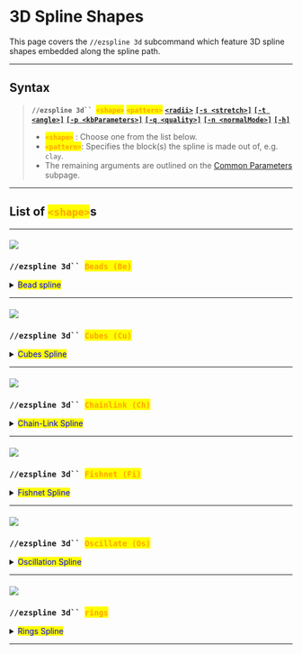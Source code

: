 # 3D Spline Shapes

This page covers the `//ezspline 3d` subcommand which feature 3D spline shapes embedded along the spline path.

***

## Syntax

> **`//ezspline 3d`` `**<mark style="color:orange;">**`<shape>`**</mark> <mark style="color:orange;">**`<pattern>`**</mark> [**`<radii>`**](common-parameters.md#radius-progression-less-than-radii-greater-than) [**`[-s <stretch>]`**](common-parameters.md#stretch-s-less-than-stretchfactor-greater-than) [**`[-t <angle>]`**](common-parameters.md#twist-t-less-than-angle-greater-than) [**`[-p <kbParameters>]`**](common-parameters.md#kochanek-bartel-parameters-p-less-than-kbparameters-greater-than) [**`[-q <quality>]`**](common-parameters.md#quality-q-less-than-quality-greater-than) [**`[-n <normalMode>]`**](common-parameters.md#spline-normal-mode-n-less-than-normalmode-greater-than) [**`[-h]`**](common-parameters.md#ingame-help-page-h)
>
> * <mark style="color:orange;">**`<shape>`**</mark> : Choose one from the list below.
> * <mark style="color:orange;">**`<pattern>`**</mark>: Specifies the block(s) the spline is made out of, e.g. `clay`.
> * The remaining arguments are outlined on the [Common Parameters](common-parameters.md) subpage.

***

## List of <mark style="color:orange;">**`<shape>`**</mark>s

***

#### ![](../../.gitbook/assets/SplinesBeads.png)

### `//ezspline 3d`` `<mark style="color:orange;">`Beads (Be)`</mark>

<details>

<summary><mark style="color:blue;">Bead spline</mark></summary>

**`//ezsp 3d Beads`** [**`<pattern>`**](3d-spline-shapes.md#syntax) [**`<radii>`**](common-parameters.md#radius-progression-less-than-radii-greater-than) [**`[-s <stretch>]`**](common-parameters.md#stretch-s-less-than-stretchfactor-greater-than) [**`[-t <angle>]`**](common-parameters.md#twist-t-less-than-angle-greater-than) [**`[-p <kbParameters>]`**](common-parameters.md#kochanek-bartel-parameters-p-less-than-kbparameters-greater-than) [**`[-q <quality>]`**](common-parameters.md#quality-q-less-than-quality-greater-than) [**`[-n <normalMode>]`**](common-parameters.md#spline-normal-mode-n-less-than-normalmode-greater-than) [**`[-h]`**](common-parameters.md#ingame-help-page-h)

Generates a beads-shaped spline along the selected positions.

* _Beads shape has no parameters._

Example:

* `//ezsp 3d`` `<mark style="color:orange;">`Beads`</mark>` ``clay 10`
  * ![](../../.gitbook/assets/SplinesBeads.png)

Btw, this shape can also be achieved with the [Rings](3d-spline-shapes.md#ezspline-3d-rings) shape using the following set of parameters: `Rings(E:0,T:1,G:0,M:2,N:2)`.

</details>

***

#### ![](../../.gitbook/assets/SplinesCubes.gif)

### `//ezspline 3d`` `<mark style="color:orange;">`Cubes (Cu)`</mark>

<details>

<summary><mark style="color:blue;">Cubes Spline</mark></summary>



**`//ezsp 3d Cubes([`**<mark style="color:orange;">**`Gap:<value>`**</mark>**`])`** [**`<pattern>`**](3d-spline-shapes.md#syntax) [**`<radii>`**](common-parameters.md#radius-progression-less-than-radii-greater-than) [**`[-s <stretch>]`**](common-parameters.md#stretch-s-less-than-stretchfactor-greater-than) [**`[-t <angle>]`**](common-parameters.md#twist-t-less-than-angle-greater-than) [**`[-p <kbParameters>]`**](common-parameters.md#kochanek-bartel-parameters-p-less-than-kbparameters-greater-than) [**`[-q <quality>]`**](common-parameters.md#quality-q-less-than-quality-greater-than) [**`[-n <normalMode>]`**](common-parameters.md#spline-normal-mode-n-less-than-normalmode-greater-than) [**`[-h]`**](common-parameters.md#ingame-help-page-h)

Generates a chainlink-shaped spline along the selected positions.

* **`[`**<mark style="color:orange;">**`Gap:<value>`**</mark>**`]`** (G) (Default: 0.5):
  * Sets the gap between cubes

Examples:

* `//ezsp 3d`` `<mark style="color:orange;">`Cubes`</mark>` ``clay 7`
  * Default gap is 0.5.
  * ![](../../.gitbook/assets/SplinesCubes_example1.png)
* `//ezsp 3d`` `<mark style="color:orange;">`Cubes(Gap:0.0)`</mark>` ``clay 7`
  * ![](../../.gitbook/assets/SplinesCubes_example2.png)
* `//ezsp 3d`` `<mark style="color:orange;">`Cubes(Gap:1.0)`</mark>` ``clay 7`
  * ![](../../.gitbook/assets/SplinesCubes_example3.png)
* `//ezsp 3d`` `<mark style="color:orange;">`Cu(G:2.0)`</mark>` ``clay 7`
  * ![](../../.gitbook/assets/SplinesCubes_example4.png)

</details>

***

#### ![](../../.gitbook/assets/SplinesChainlink.gif)

### `//ezspline 3d`` `<mark style="color:orange;">`Chainlink (Ch)`</mark>

<details>

<summary><mark style="color:blue;">Chain-Link Spline</mark></summary>

**`//ezsp 3d Chainlink([`**<mark style="color:orange;">**`Extrusion:<value>`**</mark>**`],[`**<mark style="color:orange;">**`Thickness:<value>`**</mark>**`],[`**<mark style="color:orange;">**`Gap:<value>`**</mark>**`],[`**<mark style="color:orange;">**`MajorExponent:<value>`**</mark>**`],[`**<mark style="color:orange;">**`MinorExponent:<value>`**</mark>**`],[`**<mark style="color:orange;">**`Place:<value>`**</mark>**`])`** [**`<pattern>`**](3d-spline-shapes.md#syntax) [**`<radii>`**](common-parameters.md#radius-progression-less-than-radii-greater-than) [**`[-s <stretch>]`**](common-parameters.md#stretch-s-less-than-stretchfactor-greater-than) [**`[-t <angle>]`**](common-parameters.md#twist-t-less-than-angle-greater-than) [**`[-p <kbParameters>]`**](common-parameters.md#kochanek-bartel-parameters-p-less-than-kbparameters-greater-than) [**`[-q <quality>]`**](common-parameters.md#quality-q-less-than-quality-greater-than) [**`[-n <normalMode>]`**](common-parameters.md#spline-normal-mode-n-less-than-normalmode-greater-than) [**`[-h]`**](common-parameters.md#ingame-help-page-h)

Generates a highly customisable chainlink-shaped spline along the selected positions.

* **`[`**<mark style="color:orange;">**`Extrusion:<value>`**</mark>**`]`** (<mark style="color:orange;">**`E`**</mark>) (Default: 0.2):
  * The amount to length to add for each individual link along the chain.
* **`[`**<mark style="color:orange;">**`Thickness:<value>`**</mark>**`]`** (<mark style="color:orange;">**`T`**</mark>) (Default: 1.0):
  * The inner/minor radius of each link.
* **`[`**<mark style="color:orange;">**`Gap:<value>`**</mark>**`]`** (<mark style="color:orange;">**`G`**</mark>) (Default: 0.0):
  * Amount to offset each link by, adjusting the overlap of the links in the chain.
* **`[`**<mark style="color:orange;">**`MajorExponent:<value>`**</mark>**`]`** (<mark style="color:orange;">**`M`**</mark>) (Default: 3.0):
  * The exponent defining the outer shape of an individual chain link.
* **`[`**<mark style="color:orange;">**`MinorExponent:<value>`**</mark>**`]`** (<mark style="color:orange;">**`N`**</mark>) (Default: 3.0):
  * The exponent defining the shape of the cross-section of an individual chain link.
* **`[`**<mark style="color:orange;">**`Place:<value>`**</mark>**`]`** (<mark style="color:orange;">**`P`**</mark>) (Default: "BOTH"):
  * Choose between "FIRST", "SECOND", or "BOTH" to place only half of the chain links or both.

(<mark style="color:red;">**`!`**</mark>) We provide an interactive 3D plot to play around with all parameters (it's very neat): [https://www.desmos.com/3d/yvrsv605mf](https://www.desmos.com/3d/yvrsv605mf)

Examples:

* `//ezsp 3d`` `<mark style="color:orange;">`Chainlink`</mark>` ``clay 10`
  * ![](../../.gitbook/assets/SplinesChainlink_example1.png)
* `//ezsp 3d`` `<mark style="color:orange;">`Chainlink(M:99,N:99,Extrusion:0.6)`</mark>` ``clay 10`
  * `M:99` is responsible for making the chains appear rectangular (instead of elliptical).
  * `N:99` is responsible for making the square chain link's cross-section square-shaped.
  * ![](../../.gitbook/assets/SplinesChainlink_example2.png)
* `//ezsp 3d`` `<mark style="color:orange;">`Chainlink(M:1,N:1,E:0.7,G:-0.2,T:1.2)`</mark>` ``clay 11`
  * ![](../../.gitbook/assets/SplinesChainlink_example3.png)
* `//ezsp 3d`` `<mark style="color:orange;">`Chainlink(M:2,N:2,E:0,G:1)`</mark>` ``clay 11`
  * ![](../../.gitbook/assets/SplinesChainlink_example4.png)
* `//ezspline 3d`` `<mark style="color:orange;">`Chainlink(P:FIRST)`</mark> <mark style="color:red;">`red_terracotta`</mark>` ``10`
* `//ezspline 3d`` `<mark style="color:orange;">`Chainlink(P:SECOND)`</mark> <mark style="color:blue;">`blue_wool`</mark>` ``10`
  * ![](../../.gitbook/assets/SplinesChainlink_example5.png)



</details>

***

#### ![](../../.gitbook/assets/SplinesFishnet.gif)

### `//ezspline 3d`` `<mark style="color:orange;">`Fishnet (Fi)`</mark>

<details>

<summary><mark style="color:blue;">Fishnet Spline</mark></summary>

**`//ezsp 3d Fishnet([`**<mark style="color:orange;">**`Spacing:<value>`**</mark>**`],[`**<mark style="color:orange;">**`Depth:<value>`**</mark>**`],[`**<mark style="color:orange;">**`Width:<value>`**</mark>**`])`** [**`<pattern>`**](3d-spline-shapes.md#syntax) [**`<radii>`**](common-parameters.md#radius-progression-less-than-radii-greater-than) [**`[-s <stretch>]`**](common-parameters.md#stretch-s-less-than-stretchfactor-greater-than) [**`[-t <angle>]`**](common-parameters.md#twist-t-less-than-angle-greater-than) [**`[-p <kbParameters>]`**](common-parameters.md#kochanek-bartel-parameters-p-less-than-kbparameters-greater-than) [**`[-q <quality>]`**](common-parameters.md#quality-q-less-than-quality-greater-than) [**`[-n <normalMode>]`**](common-parameters.md#spline-normal-mode-n-less-than-normalmode-greater-than) [**`[-h]`**](common-parameters.md#ingame-help-page-h)

Generates a fishnet-shaped spline along the selected positions.

* **`[`**<mark style="color:orange;">**`Spacing:<value>`**</mark>**`]`** (<mark style="color:orange;">**`S`**</mark>) (Default: 1.0):
  * The distance between the strings of the net.
* **`[`**<mark style="color:orange;">**`Depth:<value>`**</mark>**`]`** (<mark style="color:orange;">**`D`**</mark>) (Default: 0.2):
  * The depth of each string within the net. How much it protrudes towards the center of the spline.
* **`[`**<mark style="color:orange;">**`Width:<value>`**</mark>**`]`** (<mark style="color:orange;">**`W`**</mark>) (Default: 0.2):
  * The width of each string.

Examples:

* `//ezspline 3d`` `<mark style="color:orange;">`Fishnet`</mark>` ``clay 10`
  * ![](../../.gitbook/assets/SplinesFishnet_example1.png)
* `//ezsp 3d`` `<mark style="color:orange;">`Fishnet(Spacing:2.0)`</mark>` ``clay 10`
  * ![](../../.gitbook/assets/SplinesFishnet_example2.png)
* `//ezsp 3d`` `<mark style="color:orange;">`Fishnet(S:2.0,Depth:1.0,Width:0.3)`</mark>` ``clay 10`
  * ![](../../.gitbook/assets/SplinesFishnet_example3.png)
* `//ezsp 3d`` `<mark style="color:orange;">`Fi(S:2.0,D:0.5,W:0.5)`</mark>` ``clay 10`
  * ![](../../.gitbook/assets/SplinesFishnet_example4.png)

</details>

***

#### ![](../../.gitbook/assets/SplineOscillate.gif)

### `//ezspline 3d`` `<mark style="color:orange;">`Oscillate (Os)`</mark>

<details>

<summary><mark style="color:blue;">Oscillation Spline</mark></summary>

**`//ezsp 3d Oscillate([`**<mark style="color:orange;">**`Depth:<value>`**</mark>**`],[`**<mark style="color:orange;">**`Interval:<value>`**</mark>**`])`** [**`<pattern>`**](3d-spline-shapes.md#syntax) [**`<radii>`**](common-parameters.md#radius-progression-less-than-radii-greater-than)[**`[-s <stretch>]`**](common-parameters.md#stretch-s-less-than-stretchfactor-greater-than) [**`[-t <angle>]`**](common-parameters.md#twist-t-less-than-angle-greater-than) [**`[-p <kbParameters>]`**](common-parameters.md#kochanek-bartel-parameters-p-less-than-kbparameters-greater-than) [**`[-q <quality>]`**](common-parameters.md#quality-q-less-than-quality-greater-than) [**`[-n <normalMode>]`**](common-parameters.md#spline-normal-mode-n-less-than-normalmode-greater-than) [**`[-h]`**](common-parameters.md#ingame-help-page-h)

Generates a spline with an oscillating thickness along the selected positions.

* **`[`**<mark style="color:orange;">**`Depth:<value>`**</mark>**`]`** (<mark style="color:orange;">**`D`**</mark>) (Default: 0.2):
  * Specifies how many blocks deep the ridges cut into the surface of the spline.
* **`[`**<mark style="color:orange;">**`Interval:<value>`**</mark>**`]`** (<mark style="color:orange;">**`I`**</mark>) (Default: 0.5):
  * Specifies the distance between each ridge.

Examples:

* `//ezspline 3d`` `<mark style="color:orange;">`Oscillate`</mark>` ``clay 10`
  * Uses default values <mark style="color:orange;">`Depth:0.2`</mark> and <mark style="color:orange;">`Interval:0.5`</mark>
  * ![](../../.gitbook/assets/SplinesOscillate_example1.png)
* `//ezsp 3d`` `<mark style="color:orange;">`Oscillate(Depth:0.6)`</mark>` ``clay 10`
  * ![](../../.gitbook/assets/SplinesOscillate_example2.png)
* `//ezsp 3d`` `<mark style="color:orange;">`Oscillate(Depth:0.6,Interval:1.5)`</mark>` ``clay 10`
  * ![](../../.gitbook/assets/SplinesOscillate_example3.png)
* `//ezsp 3d`` `<mark style="color:orange;">`Oscillate(Depth:0.2,Interval:1.5)`</mark>` ``clay 10`
  * Can be abbreviated to <mark style="color:orange;">`Os(D:0.2,I:1.5)`</mark>
  * ![](../../.gitbook/assets/SplinesOscillate_example4.png)

</details>

***

#### ![](../../.gitbook/assets/SplinesRings.gif)

### `//ezspline 3d`` `<mark style="color:orange;">`rings`</mark>

<details>

<summary><mark style="color:blue;">Rings Spline</mark></summary>

**`//ezsp Rings([`**<mark style="color:orange;">**`Extrusion:<value>`**</mark>**`],[`**<mark style="color:orange;">**`Thickness:<value>`**</mark>**`],[`**<mark style="color:orange;">**`Gap:<value>`**</mark>**`],[`**<mark style="color:orange;">**`MajorExponent:<value>`**</mark>**`],[`**<mark style="color:orange;">**`MinorExponent:<value>`**</mark>**`])`** [**`<pattern>`**](3d-spline-shapes.md#syntax) [**`<radii>`**](common-parameters.md#radius-progression-less-than-radii-greater-than)[**`[-s <stretch>]`**](common-parameters.md#stretch-s-less-than-stretchfactor-greater-than) [**`[-t <angle>]`**](common-parameters.md#twist-t-less-than-angle-greater-than) [**`[-p <kbParameters>]`**](common-parameters.md#kochanek-bartel-parameters-p-less-than-kbparameters-greater-than) [**`[-q <quality>]`**](common-parameters.md#quality-q-less-than-quality-greater-than) [**`[-n <normalMode>]`**](common-parameters.md#spline-normal-mode-n-less-than-normalmode-greater-than) [**`[-h]`**](common-parameters.md#ingame-help-page-h)

Generates a highly customisable spline of repeating rings/cubes/spheres along the spline path.

* **`[`**<mark style="color:orange;">**`Extrusion:<value>`**</mark>**`]`** (Default: 0.2):
  * The amount to length to add for each individual link along the chain.
* **`[`**<mark style="color:orange;">**`Thickness:<value>`**</mark>**`]`** (Default: 0.15):
  * Thickness of each ring. Smaller values lead to a larger hole in the middle. 1.0 results in a (super-)sphere.
* **`[`**<mark style="color:orange;">**`Gap:<value>`**</mark>**`]`** (Default: 0.0):
  * Relative gap size between each torus. 0 means there is no gap, all toruses come right after another. 1 means the distance is exactly the size of one torus. Negative values result in overlapping.
* **`[`**<mark style="color:orange;">**`MajorExponent:<value>`**</mark>**`]`** (Default: 2.0):
  * The exponent defining the outer shape of an individual torus.
* **`[`**<mark style="color:orange;">**`MinorExponent:<value>`**</mark>**`]`** (Default: 2.0):
  * The exponent defining the shape of the cross-section of an individual torus.

(<mark style="color:red;">**`!`**</mark>) We provide an interactive 3D plot to play around with all parameters (it's very neat): [https://www.desmos.com/3d/eukcghnohc](https://www.desmos.com/3d/eukcghnohc)

</details>

***
